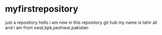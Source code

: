 # myfirstrepository
just a repository
hello i am new in this repository git hub  my name is tahir ali and i am from swat,kpk,peshwar,pakistan
